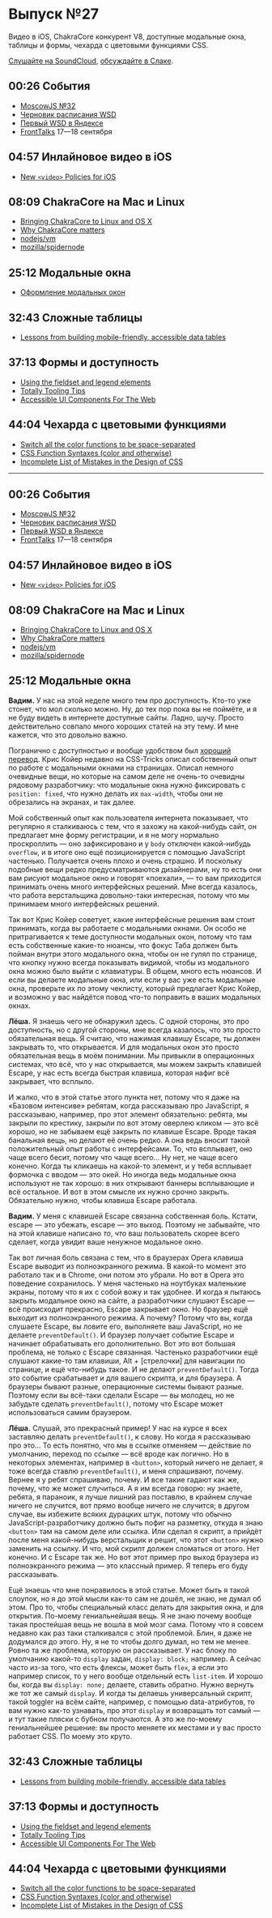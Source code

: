 # Выпуск №27

Видео в iOS, ChakraCore конкурент V8, доступные модальные окна, таблицы и формы, чехарда с цветовыми функциями CSS.

[Слушайте на SoundCloud](https://soundcloud.com/web-standards/episode-N), [обсуждайте в Слаке](https://web-standards.slack.com/messages/podcast/).

## 00:26 События

- [MoscowJS №32](https://events.yandex.ru/events/yagosti/28-july-2016/)
- [Черновик расписания WSD](https://wsd.events/#calendar)
- [Первый WSD в Яндексе](https://events.yandex.ru/events/yagosti/wsd-msk-nov-2012/)
- [FrontTalks](http://fronttalks.ru/) 17—18 сентября

## 04:57 Инлайновое видео в iOS

- [New `<video>` Policies for iOS](https://webkit.org/blog/6784/new-video-policies-for-ios/)

## 08:09 ChakraCore на Mac и Linux

- [Bringing ChakraCore to Linux and OS X](https://blogs.windows.com/msedgedev/2016/07/27/chakracore-on-linux-osx/)
- [Why ChakraCore matters](https://www.christianheilmann.com/2016/07/27/why-chakracore-matters/)
- [nodejs/vm](https://github.com/nodejs/vm)
- [mozilla/spidernode](https://github.com/mozilla/spidernode)

## 25:12 Модальные окна

- [Оформление модальных окон](http://prgssr.ru/development/oformlenie-modalnyh-okon.html)

## 32:43 Сложные таблицы

- [Lessons from building mobile-friendly, accessible data tables](https://medium.com/p/1e05c6924eaf)

## 37:13 Формы и доступность

- [Using the fieldset and legend elements](https://accessibility.blog.gov.uk/2016/07/22/using-the-fieldset-and-legend-elements/)
- [Totally Tooling Tips](https://www.youtube.com/watch?v=pBJZsp5LsOE&index=2&list=PLNYkxOF6rcIB3ci6nwNyLYNU6RDOU3YyL)
- [Accessible UI Components For The Web](https://medium.com/p/39e727101a67)

## 44:04 Чехарда с цветовыми функциями

- [Switch all the color functions to be space-separated](https://github.com/w3c/csswg-drafts/commit/a54f8b2089d16eca696690fe7ffc3c11d4db9861)
- [CSS Function Syntaxes (color and otherwise)](http://www.xanthir.com/b4iW0)
- [Incomplete List of Mistakes in the Design of CSS](https://wiki.csswg.org/ideas/mistakes)

---

## 00:26 События

- [MoscowJS №32](https://events.yandex.ru/events/yagosti/28-july-2016/)
- [Черновик расписания WSD](https://wsd.events/#calendar)
- [Первый WSD в Яндексе](https://events.yandex.ru/events/yagosti/wsd-msk-nov-2012/)
- [FrontTalks](http://fronttalks.ru/) 17—18 сентября

## 04:57 Инлайновое видео в iOS

- [New `<video>` Policies for iOS](https://webkit.org/blog/6784/new-video-policies-for-ios/)

## 08:09 ChakraCore на Mac и Linux

- [Bringing ChakraCore to Linux and OS X](https://blogs.windows.com/msedgedev/2016/07/27/chakracore-on-linux-osx/)
- [Why ChakraCore matters](https://www.christianheilmann.com/2016/07/27/why-chakracore-matters/)
- [nodejs/vm](https://github.com/nodejs/vm)
- [mozilla/spidernode](https://github.com/mozilla/spidernode)

## 25:12 Модальные окна

**Вадим.** У нас на этой неделе много тем про доступность. Кто-то уже стонет, что мол сколько можно. Ну, до тех пор пока вы не поймёте, и я не буду видеть в интернете доступные сайты. Ладно, шучу. Просто действительно совпало много хороших статей на эту тему. И мне кажется, что это довольно важно.

Погранично с доступностью и вообще удобством был [хороший перевод](http://prgssr.ru/development/oformlenie-modalnyh-okon.html "Оформление модальных окон"). Крис Койер недавно на CSS-Tricks описал собственный опыт по работе с модальными окнами на страницах. Описал немного очевидные вещи, но которые на самом деле не очень-то очевидны рядовому разработчику: что модальные окна нужно фиксировать с `position: fixed`, что нужно делать их `max-width`, чтобы они не обрезались на экранах, и так далее.

Мой собственный опыт как пользователя интернета показывает, что регулярно я сталкиваюсь с тем, что я захожу на какой-нибудь сайт, он предлагает мне форму регистрации, и я не могу нормально проскроллить — оно зафиксировано и у `body` отключен какой-нибудь `overflow`, и в итоге оно ещё позиционируется c помощью JavaScript частенько. Получается очень плохо и очень страшно. И поскольку подобные вещи редко предусматриваются дизайнерами, ну то есть они вам рисуют модальное окно и говорят «поехали», — то вам приходится принимать очень много интерфейсных решений. Мне всегда казалось, что работа верстальщика довольно-таки интересная, потому что мы принимаем много интерфейсных решений.

Так вот Крис Койер советует, какие интерфейсные решения вам стоит принимать, когда вы работаете с модальными окнами. Он особо не притрагивается к теме доступности модальных окон, потому что там есть собственные какие-то нюансы, что фокус Таба должен быть пойман внутри этого модального окна, чтобы он не гулял по странице, что кнопку нужно всегда показывать видимой, чтобы из модального окна можно было выйти с клавиатуры. В общем, много есть нюансов. И если вы делаете модальные окна, или если у вас уже есть модальные окна, проверьте их по этому чеклисту, который предлагает Крис Койер, и возможно у вас найдётся повод что-то поправить в ваших модальных окнах.

**Лёша.** Я знаешь чего не обнаружил здесь. С одной стороны, это про доступность, но с другой стороны, мне всегда казалось, что это просто обязательная вещь. Я считаю, что нажимая клавишу Escape, ты должен закрывать то, что открывается. И для модальных окон это просто обязательная вещь в моём понимании. Мы привыкли в операционных системах, что всё, что у нас открывается, мы можем закрыть клавишей Escape, у нас есть всегда быстрая клавиша, которая нафиг всё закрывает, что всплыло.

И жалко, что в этой статье этого пункта нет, потому что я даже на «Базовом интенсиве» ребятам, когда рассказываю про JavaScript, я рассказываю, например, про этот элемент обязательно: ребята, мы закрыли по крестику, закрыли по вот этому оверлею кликом — это всё хорошо, но не забываем ещё закрыть по клавише Escape. Вроде такая банальная вещь, но делают её очень редко. А она ведь вносит такой положительный опыт работы с интерфейсами. То, что всплывает, оно чаще всего бесит, потому что чаще всего… Ну нет, не чаще всего конечно. Когда ты кликаешь на какой-то элемент, и у тебя всплывает формочка с вводом — это окей. Но иногда ведь модальные окна используют не так хорошо: в них открывают баннеры всплывающие и всё остальное. И вот в этом смысле их нужно срочно закрыть. Обязательно нужно, чтобы клавиша Escape работала.

**Вадим.** У меня с клавишей Escape связанна собственная боль. Кстати, escape — это убежать, escape — это выход. Поэтому не забывайте, что на этой клавише написано _то_, _что_ ваш пользователь скорее всего сделает, когда увидит ваше ненужное модальное окно.

Так вот личная боль связана с тем, что в браузерах Opera клавиша Escape выводит из полноэкранного режима. В какой-то момент это работало так и в Chrome, они потом это убрали. Но вот в Opera это поведение сохранилось. У меня частенько на ноутбуках маленькие экраны, потому что я их с собой вожу и так удобнее. И когда я пытаюсь закрыть модальное окно на сайте, а разработчики слушают Escape — всё происходит прекрасно, Escape закрывает окно. Но браузер ещё выходит из полноэкранного режима. А почему? Потому что вы, когда слушаете Escape, вы ловите его, выполняете ваш JavaScript, но не делаете `preventDefault()`. И браузер получает событие Escape и начинает обрабатывать его дополнительно. Вот это вот большая проблема, не только с Escape связанная. Частенько разработчики ещё слушают какие-то там клавиши, Alt + [стрелочки] для навигации по странице, и ещё что-нибудь такое. И не делают `preventDefault()`. Тогда это событие срабатывает и для вашего скрипта, и для браузера. А браузеры бывают разные, операционные системы бывают разные. Поэтому если вы всё-таки сделали Escape — вы молодец, но не забудьте сделать `preventDefault()`, потому что Escape может использоваться самим браузером.

**Лёша.** Слушай, это прекрасный пример! У нас на курсе я всех заставляю делать `preventDefault()`, к слову. Но когда я рассказываю про это… То есть понятно, что мы в ссылке отменяем — действие по умолчанию, переход по ссылке — всё вроде как логично. Но в некоторых элементах, например в `<button>`, который ничего не делает, я тоже всегда ставлю `preventDefault()`, и меня спрашивают, почему. Вернее я у ребят спрашиваю, почему. И все такие гадают как же, почему, что же может случиться. А я им всегда говорю: ну знаете, ребята, я параноик, я лучше лишний раз поставлю, в крайнем случае ничего не случится, вот прямо вообще ничего не случится; в другом случае, вы избежите всяких дурацких штук, потому что обычно JavaScript-разработчику должно быть пофиг на разметку, откуда я знаю `<button>` там на самом деле или ссылка. Или сделал я скрипт, а прийдёт после меня какой-нибудь верстальщик и решит, что этот `<button>` нужно заменить на ссылку. И что, мой скрипт должен сломаться от этого. Нет конечно. И с Escape так же. Но вот этот пример про выход браузера из полноэкранного режима — это классный пример. Я теперь его буду рассказывать.

Ещё знаешь что мне понравилось в этой статье. Может быть я такой слоупок, но я до этой мысли как-то сам не дошёл, не знаю, не думал об этом. Про то, чтобы специальный класс делать для закрытия окна, и для открытия. По-моему гениальнейшая вещь. Я не знаю почему вообще такая простейшая вещь не вошла в мой мозг сама. Потому что я совсем недавно как раз таки сталкивался с этой проблемой. Блин, я даже не додумался до этого. Ну, я не то чтобы долго думал, но тем не менее. Ровно та же проблема, которую он рассказывает. У нас блоку по умолчанию какой-то `display` задан, `display: block;` например. А сейчас часто из-за того, что есть флексы, может быть `flex`, а если это например список, то у него вообще отдельный есть `list-item`. И хорошо бы, когда вы `display: none;` делаете, ставить обратно. Нужно вернуть же тот же самый `display`. И когда ты делаешь универсальный скрипт, такой toggler на всём сайте, например, с помощью data-атрибутов, то вам нужно как-то узнавать, про этот `display` и возвращать тот самый — и тут такие пляски с бубном получаются. А это же по-моему гениальнейшее решение: вы просто меняете их местами и у вас просто работает CSS. По моему это круто.

## 32:43 Сложные таблицы

- [Lessons from building mobile-friendly, accessible data tables](https://medium.com/p/1e05c6924eaf)

## 37:13 Формы и доступность

- [Using the fieldset and legend elements](https://accessibility.blog.gov.uk/2016/07/22/using-the-fieldset-and-legend-elements/)
- [Totally Tooling Tips](https://www.youtube.com/watch?v=pBJZsp5LsOE&index=2&list=PLNYkxOF6rcIB3ci6nwNyLYNU6RDOU3YyL)
- [Accessible UI Components For The Web](https://medium.com/p/39e727101a67)

## 44:04 Чехарда с цветовыми функциями

- [Switch all the color functions to be space-separated](https://github.com/w3c/csswg-drafts/commit/a54f8b2089d16eca696690fe7ffc3c11d4db9861)
- [CSS Function Syntaxes (color and otherwise)](http://www.xanthir.com/b4iW0)
- [Incomplete List of Mistakes in the Design of CSS](https://wiki.csswg.org/ideas/mistakes)
